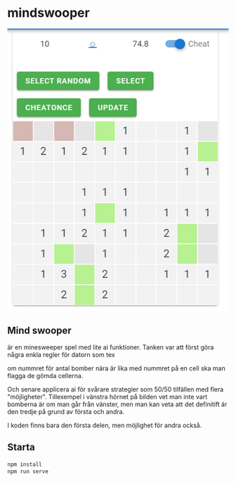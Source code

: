 # mindswooper

<img src=bilder/swooper.png>

## Mind swooper 
är en minesweeper spel med lite ai funktioner.
Tanken var att först göra några enkla regler för datorn som tex

om nummret för antal bomber nära är lika med nummret på en cell ska man flagga de gömda cellerna.

Och senare applicera ai för svårare strategier som 50/50 tilfällen med flera "möjligheter". Tillexempel i vänstra hörnet på bilden vet man inte vart bomberna är om man går från vänster, men man kan veta att det definitift är den tredje på grund av första och andra.

I koden finns bara den första delen, men möjlighet för andra också.



## Starta
```
npm install
npm run serve
```

